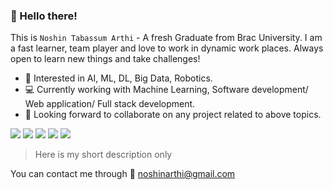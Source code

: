 ### 👋 Hello there! 

This is `Noshin Tabassum Arthi` - A fresh Graduate from Brac University. I am a fast learner, team player and love to work in dynamic work places. Always open to learn new things and take challenges!


- 🤖 Interested in AI, ML, DL, Big Data, Robotics. 
- 💻 Currently working with Machine Learning, Software development/ Web application/ Full stack development.
- 🤝 Looking forward to collaborate on any project related to above topics.

![](https://img.shields.io/badge/web-java/springboot/hibernate-red)
![](https://img.shields.io/badge/web-js/fastapi/mongodb-yellow)
![](https://img.shields.io/badge/os-windows/linux-green)
![](https://img.shields.io/badge/algortihms-java-purple)
![](https://img.shields.io/badge/ml-python-blue)

>Here is my short description only  

You can contact me through :e-mail: noshinarthi@gmail.com
